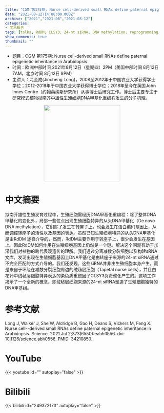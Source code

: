 ```yaml
---
title: "CGM 第175期: Nurse cell-derived small RNAs define paternal epigenetic inheritance in Arabidopsis"
date: "2021-08-12T14:00:00.000Z"
archive: ["2021","2021-08","2021-08-12"]
categories:
- 学术报告
tags: [talks, RdDM; CLSY3; 24-nt siRNA, DNA methylation; reprogramming;  reproduction; Arabidopsis]
show_comments: true
thumbnail: ""
---
```


- 题目：CGM 第175期: Nurse cell-derived small RNAs define paternal epigenetic inheritance in Arabidopsis
- 时间：欧洲中部时间 2021年8月12日（星期四）2PM（美国中部时间 8月12日 7AM，北京时间 8月12日 8PM）
- 主讲人：龙金成(Jincheng Long)，2008至2012年于中国农业大学获得学士学位；2012-2018年于中国农业大学获得博士学位；2018年至今在英国John Innes Centre（约翰英纳斯研究所）从事博士后研究工作。博士后主要专注于研究模式植物拟南芥中雄性生殖细胞DNA甲基化重编程发生的分子机理。

<div align="center">
<img src="https://i.ibb.co/jZ5BQxZ/Jincheng-Long.jpg" height=250>
</div>

# 中文摘要

拟南芥雄性生殖发育过程中，生殖细胞需经历DNA甲基化重编程：除了整体DNA甲基化的变化外，局部一些位点出现生殖细胞特异的从头DNA甲基化（De novo DNA methylation），它们除了发生在转座子上，也会发生在蛋白编码基因上，从而调控转座子的活性以及基因的表达。虽然已知生殖细胞特异的从头DNA甲基化是由RdDM 途径介导的，然而，RdDM主要作用于转座子上，很少会发生在基因上。因此RdDM如何作用在生殖细胞基因上仍然是一个谜。解决这个问题有助于加深我们对植物的跨代表观遗传的理解。我们通过分离减数分裂细胞以及构建sRNA 文库，发现出现在生殖细胞基因上DNA甲基化是由转座子来源的24-nt siRNA通过不完全匹配的方式介导的。我们还发现，这些siRNA并非由生殖细胞本身产生，而是来自于环绕在减数分裂细胞周边的绒毡层细胞（Tapetal nurse cells），并且由花药中绒毡层细胞特异表达的染色质重塑因子CLSY3负责催化产生的。这项工作揭示了一个全新的概念，即绒毡层细胞来源的24-nt siRNA塑造了生殖细胞独特的DNA甲基组。

# 参考文献

Long J, Walker J, She W, Aldridge B, Gao H, Deans S, Vickers M, Feng X. Nurse cell--derived small RNAs define paternal epigenetic inheritance in Arabidopsis. Science. 2021 Jul 2;373(6550):eabh0556. doi: 10.1126/science.abh0556. PMID: 34210850.

# YouTube

{{< youtube id="" autoplay="false" >}}

# Bilibili

{{< bilibili id="249372173" autoplay="false" >}}


